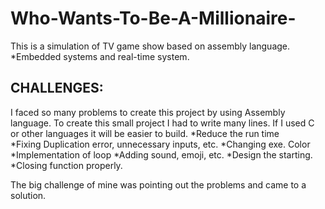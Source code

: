 # Who-Wants-To-Be-A-Millionaire-
This is a simulation of TV game show based on assembly language. *Embedded systems and real-time system.

## CHALLENGES:

I faced so many problems to create this project by using Assembly language. To create this small project I had to write many lines. If I used C or other languages it will be easier to build. 
*Reduce the run time  
*Fixing Duplication error, unnecessary inputs, etc.
*Changing exe. Color
*Implementation of loop
*Adding sound, emoji, etc.
*Design the starting.
*Closing function properly.

The big challenge of mine was pointing out the problems and came to a solution.




